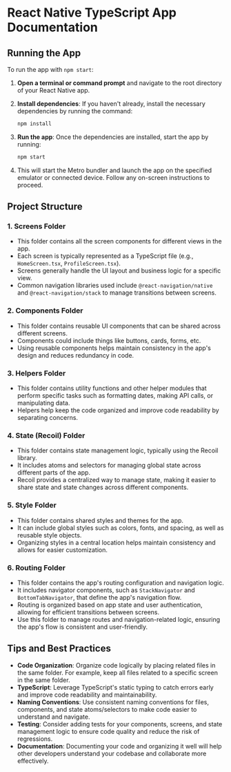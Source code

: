 # React Native TypeScript App Documentation

## Running the App

To run the app with `npm start`:

1. **Open a terminal or command prompt** and navigate to the root directory of your React Native app.
2. **Install dependencies**: If you haven't already, install the necessary dependencies by running the command:

    ```bash
    npm install
    ```

3. **Run the app**: Once the dependencies are installed, start the app by running:

    ```bash
    npm start
    ```

4. This will start the Metro bundler and launch the app on the specified emulator or connected device. Follow any on-screen instructions to proceed.

## Project Structure

### 1. Screens Folder

- This folder contains all the screen components for different views in the app.
- Each screen is typically represented as a TypeScript file (e.g., `HomeScreen.tsx`, `ProfileScreen.tsx`).
- Screens generally handle the UI layout and business logic for a specific view.
- Common navigation libraries used include `@react-navigation/native` and `@react-navigation/stack` to manage transitions between screens.

### 2. Components Folder

- This folder contains reusable UI components that can be shared across different screens.
- Components could include things like buttons, cards, forms, etc.
- Using reusable components helps maintain consistency in the app's design and reduces redundancy in code.

### 3. Helpers Folder

- This folder contains utility functions and other helper modules that perform specific tasks such as formatting dates, making API calls, or manipulating data.
- Helpers help keep the code organized and improve code readability by separating concerns.

### 4. State (Recoil) Folder

- This folder contains state management logic, typically using the Recoil library.
- It includes atoms and selectors for managing global state across different parts of the app.
- Recoil provides a centralized way to manage state, making it easier to share state and state changes across different components.

### 5. Style Folder

- This folder contains shared styles and themes for the app.
- It can include global styles such as colors, fonts, and spacing, as well as reusable style objects.
- Organizing styles in a central location helps maintain consistency and allows for easier customization.

### 6. Routing Folder

- This folder contains the app's routing configuration and navigation logic.
- It includes navigator components, such as `StackNavigator` and `BottomTabNavigator`, that define the app's navigation flow.
- Routing is organized based on app state and user authentication, allowing for efficient transitions between screens.
- Use this folder to manage routes and navigation-related logic, ensuring the app's flow is consistent and user-friendly.

## Tips and Best Practices

- **Code Organization**: Organize code logically by placing related files in the same folder. For example, keep all files related to a specific screen in the same folder.
- **TypeScript**: Leverage TypeScript's static typing to catch errors early and improve code readability and maintainability.
- **Naming Conventions**: Use consistent naming conventions for files, components, and state atoms/selectors to make code easier to understand and navigate.
- **Testing**: Consider adding tests for your components, screens, and state management logic to ensure code quality and reduce the risk of regressions.
- **Documentation**: Documenting your code and organizing it well will help other developers understand your codebase and collaborate more effectively.
